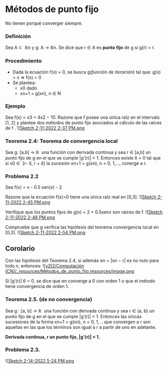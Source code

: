 

# Métodos de punto fijo
No tienen porqué converger siempre.


### Definición

Sea A ⊂  ℝn y g: A → ℝn. Se dice que r ∈ A es **punto fijo** de g si g(r) = r.


### Procedimiento

* Dada la ecuación f(x) = 0, se busca g(_función de iteración_) tal que: g(x) = x ⇒ f(x) = 0
* Se plantea:
  * x0 dado
  * xn+1 = g(xn), n ∈ N



### Ejemplo

Sea f(x) = x3 + 4x2 − 10. Razone que f posee una única raíz en el intervalo [1, 2] y plantee dos métodos de punto fijo asociados al cálculo de las raíces de f .
![[Sketch 2-11-2022 2-37 PM.png](../../_resources/M%C3%A9todos_de_punto_fijo.resources/Sketch%202-11-2022%202-37%20PM.png)


### Teorema 2.4: Teorema de convergencia local

Sea g: [a,b] → ℝ  una función con derivada continua y sea r ∈ [a,b] un punto fijo de g en el que se cumple |g'(r)| < 1. Entonces existe δ > 0 tal que si x0 ∈  [r- δ, r + δ] la sucesión xn+1 = g(xn), n = 0, 1,..., conerge a r.


### Problema 2.2

Sea f(x) = x - 0.5 sen(x) - 2

Razone que la ecuación f(x)=0 tiene una única raíz real en [0,3].
![[Sketch 2-11-2022 2-45 PM.png](../../_resources/M%C3%A9todos_de_punto_fijo.resources/Sketch%202-11-2022%202-45%20PM.png)

Verifique que los puntos fijos de g(x) = 2 + 0.5senx son raíces de f.
![[Sketch 2-11-2022 2-48 PM.png](../../_resources/M%C3%A9todos_de_punto_fijo.resources/Sketch%202-11-2022%202-48%20PM.png)

Compruebe que g verifica las hipótesis del teorema convergencia local en [0,3].
![[Sketch 2-11-2022 2-54 PM.png](../../_resources/M%C3%A9todos_de_punto_fijo.resources/Sketch%202-11-2022%202-54%20PM.png)


## Corolario

Con las hipótesis del Teorema 2.4, si además en = |xn − r| es no nulo para todo n, entonces:
![[y2t2/Computación (CN)/_resources/Métodos_de_punto_fijo.resources/image.png](../../_resources/M%C3%A9todos_de_punto_fijo.resources/image.png)

Si |g′(r)| 6 = 0, se dice que en converge a 0 con orden 1 o que el método tiene convergencia de orden 1.


### Teorema 2.5. (de no convergencia)

Sea g : [a, b] → ℝ  una función con derivada continua y sea r ∈ (a, b) un punto fijo de g en el que se cumple |g′(r)| < 1. Entonces las únicas sucesiones de la forma xn+1 = g(xn), n = 0, 1, .. que convergen a r son aquellas en las que los términos son igual a r a partir de uno en adelante.

**Derivada continua, r un punto fijo, |g'(r)| < 1.**


### Problema 2.3.

![[Sketch 2-14-2022 5-24 PM.png](../../_resources/M%C3%A9todos_de_punto_fijo.resources/Sketch%202-14-2022%205-24%20PM.png)

